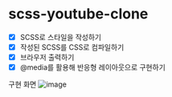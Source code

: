 # scss-youtube-clone

- [x] SCSS로 스타일을 작성하기
- [x] 작성된 SCSS를 CSS로 컴파일하기
- [x] 브라우저 출력하기
- [x] @media를 활용해 반응형 레이아웃으로 구현하기

구현 화면
![image](https://github.com/songhaeunsong/scss-youtube-clone/assets/84169393/c9ccc2b2-1750-4b48-9a4d-0d67f6b958ce)
